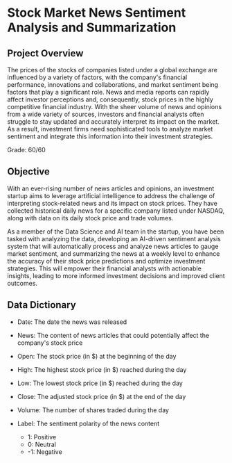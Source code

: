# Stock Market News Sentiment Analysis and Summarization

## Project Overview

The prices of the stocks of companies listed under a global exchange are influenced by a variety of factors, with the company's financial performance, innovations and collaborations, and market sentiment being factors that play a significant role. News and media reports can rapidly affect investor perceptions and, consequently, stock prices in the highly competitive financial industry. With the sheer volume of news and opinions from a wide variety of sources, investors and financial analysts often struggle to stay updated and accurately interpret its impact on the market. As a result, investment firms need sophisticated tools to analyze market sentiment and integrate this information into their investment strategies.

Grade: 60/60

## Objective

With an ever-rising number of news articles and opinions, an investment startup aims to leverage artificial intelligence to address the challenge of interpreting stock-related news and its impact on stock prices. They have collected historical daily news for a specific company listed under NASDAQ, along with data on its daily stock price and trade volumes.

As a member of the Data Science and AI team in the startup, you have been tasked with analyzing the data, developing an AI-driven sentiment analysis system that will automatically process and analyze news articles to gauge market sentiment, and summarizing the news at a weekly level to enhance the accuracy of their stock price predictions and optimize investment strategies. This will empower their financial analysts with actionable insights, leading to more informed investment decisions and improved client outcomes.

## Data Dictionary

* Date: The date the news was released
* News: The content of news articles that could potentially affect the company's stock price
* Open: The stock price (in $) at the beginning of the day
* High: The highest stock price (in $) reached during the day
* Low: The lowest stock price (in $) reached during the day
* Close: The adjusted stock price (in $) at the end of the day
* Volume: The number of shares traded during the day
* Label: The sentiment polarity of the news content

    * 1: Positive
    * 0: Neutral
    * -1: Negative